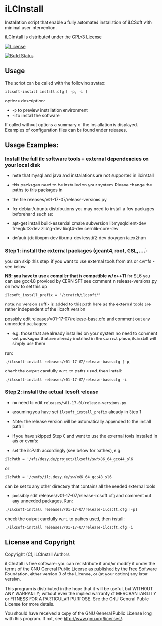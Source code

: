 # iLCInstall

Installation script that enable a fully automated installation of iLCSoft with minimal user intervention.

iLCInstall is distributed under the [GPLv3 License](http://www.gnu.org/licenses/gpl-3.0.en.html)

[![License](https://www.gnu.org/graphics/gplv3-127x51.png)](https://www.gnu.org/licenses/gpl-3.0.en.html)

[![Build Status](https://travis-ci.org/iLCSoft/iLCInstall.svg?branch=master)](https://travis-ci.org/iLCSoft/iLCInstall)

## Usage

The script can be called with the following syntax:
```
ilcsoft-install install.cfg [ -p, -i ]
```
options description:
* -p to preview installation environment
* -i to install the software

If called without options a summary of the installation is displayed. Examples of configuration files can be found under releases.



## Usage Examples:



### Install the full ilc software tools + external dependencies on your local disk 

* note that mysql and java and installations are not supported in ilcinstall
*  this packages need to be installed on your system. Please change the paths to this packages in
* the file releases/v01-17-07/release-versions.py

* for debian/ubuntu distributions you may need to install a few packages beforehand such as:
* apt-get install build-essential cmake subversion libmysqlclient-dev freeglut3-dev zlib1g-dev libqt4-dev cernlib-core-dev 
* default-jdk libxpm-dev libxmu-dev lesstif2-dev doxygen latex2html


### Step 1:  install the external packages  (geant4, root, GSL,....)
you can skip this step, if you want to use external tools from afs or cvmfs - see below

**NB: you have to use a compiler that is compatible w/ c++11**
for SL6 you can use gcc4.8 provided by CERN SFT
see comment in release-versions.py on how to set this up 
```
ilcsoft_install_prefix = "/scratch/ilcsoft/"    
```
note: no version suffix is added to this path here as the external tools are rather independent of the ilcsoft version

possibly edit releases/v01-17-07/release-base.cfg and comment out any unneeded packages:
* e.g. those that are already installed on your system no need to comment out packages that are already installed in the correct place, ilcinstall will simply use them

run:
```
./ilcsoft-install releases/v01-17-07/release-base.cfg [-p]
```
check the output carefully w.r.t. to paths used, then install:
```
./ilcsoft-install releases/v01-17-07/release-base.cfg -i       
```

### Step 2:  install the actual ilcsoft release   

* no need to edit `releases/v01-17-07/release-versions.py` 
* assuming you have set `ilcsoft_install_prefix` already in Step 1
* Note: the release version will be automatically appended to the install path !


* if you have skipped Step 0 and want to use the external tools installed in afs or cvmfs:

* set the ilcPath accordingly (see below for pathes), e.g:
```
ilcPath = '/afs/desy.de/project/ilcsoft/sw/x86_64_gcc44_sl6
```
or
```
ilcPath = '/cvmfs/ilc.desy.de/sw/x86_64_gcc48_sl6
```

can be set to any other directory that contains all the needed external tools

* possibly edit releases/v01-17-07/release-ilcsoft.cfg and comment out any unneeded packages. Run:
```
./ilcsoft-install releases/v01-17-07/release-ilcsoft.cfg [-p]
```
check the output carefully w.r.t. to pathes used, then install:
```
./ilcsoft-install releases/v01-17-07/release-ilcsoft.cfg -i
```

## License and Copyright
Copyright (C), iLCInstall Authors

iLCInstall is free software: you can redistribute it and/or modify it under the terms of the GNU General Public License as published by the Free Software Foundation, either version 3 of the License, or (at your option) any later version.

This program is distributed in the hope that it will be useful, but WITHOUT ANY WARRANTY; without even the implied warranty of MERCHANTABILITY or FITNESS FOR A PARTICULAR PURPOSE.  See the GNU General Public License for more details.

You should have received a copy of the GNU General Public License long with this program.  If not, see <http://www.gnu.org/licenses/>.
